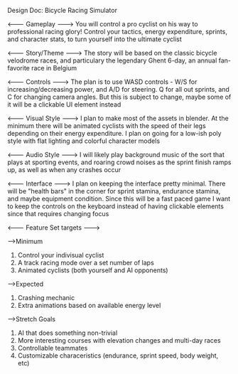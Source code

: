 Design Doc: Bicycle Racing Simulator

<--- Gameplay --->
You will control a pro cyclist on his way to professional racing glory! Control your tactics, energy expenditure, sprints, and character stats, to turn yourself into the ultimate cyclist

<--- Story/Theme --->
The story will be based on the classic bicycle velodrome races, and particulary the legendary Ghent 6-day, an annual fan-favorite race in Belgium

<--- Controls --->
The plan is to use WASD controls - W/S for increasing/decreasing power, and A/D for steering. Q for all out sprints, and C for changing camera angles. But this is subject to change, maybe some of it will be a clickable UI element instead

<--- Visual Style --->
I plan to make most of the assets in blender. At the minimum there will be animated cyclists with the speed of their legs depending on their energy expenditure. I plan on going for a low-ish poly style with flat lighting and colorful character models

<--- Audio Style --->
I will likely play background music of the sort that plays at sporting events, and roaring crowd noises as the sprint finish ramps up, as well as when any crashes occur

<--- Interface --->
I plan on keeping the interface pretty minimal. There will be "health bars" in the corner for sprint stamina, endurance stamina, and maybe equipment condition. Since this will be a fast paced game I want to keep the controls on the keyboard instead of having clickable elements since that requires changing focus


<--- Feature Set targets --->

 -->Minimum

1. Control your indivisual cyclist
2. A track racing mode over a set number of laps
3. Animated cyclists (both yourself and AI opponents)

 -->Expected

 1. Crashing mechanic
 2. Extra animations based on available energy level

 -->Stretch Goals
 
 1. AI that does something non-trivial
 2. More interesting courses with elevation changes and multi-day races
 3. Controllable teammates
 4. Customizable characeristics (endurance, sprint speed, body weight, etc)
